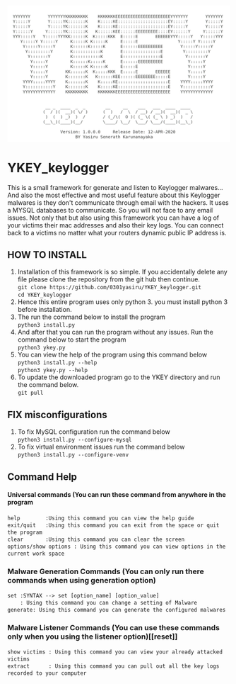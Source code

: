 ![enter image description here](https://raw.githubusercontent.com/0301yasiru/YKEY_keylogger/master/data/Screenshot%20from%202020-04-12%2015-04-41.png)


# YKEY_keylogger
This is a small framework for generate and listen to Keylogger malwares... And also the most effective and most useful feature about this Keylogger malwares is they don't communicate through email with the hackers. It uses a MYSQL databases to communicate. So you will not face to any email issues. Not only that but also using this framework you can have a log of your victims their mac addresses and also their key logs. You can connect back to a victims no matter what your routers dynamic public IP address is.


## HOW TO INSTALL
1. Installation of this framework is so simple. If you accidentally delete any file please clone the repository from the git hub then continue.
	<br>`git clone https://github.com/0301yasiru/YKEY_keylogger.git`
	<br>`cd YKEY_keylogger`
2. Hence this entire program uses only python 3. you must install python 3 before installation.
3. The run the command below to install the program
	<br>`python3 install.py`
4. And after that you can run the program without any issues. Run the command below to start the program
	<br>`python3 ykey.py`
5. You can view the help of the program using this command below
	<br>`python3 install.py --help`
	<br>`python3 ykey.py --help`
6. To update the downloaded program go to the YKEY directory and run the command below.
	<br>`git pull`

## FIX misconfigurations
1. To fix MySQL configuration run the command below
   	<br>`python3 install.py --configure-mysql`
2. To fix virtual environment issues run the command below
   	<br>`python3 install.py --configure-venv`


##  Command Help

#### Universal commands (You can run these command from anywhere in the program

	help		:Using this command you can view the help guide
	exit/quit	:Using this command you can exit from the space or quit the program
	clear		:Using this command you can clear the screen
	options/show options : Using this command you can view options in the current work space
    
### Malware Generation Commands (You can only run there commands when using generation option)
	set	:SYNTAX --> set [option_name] [option_value]
		: Using this command you can change a setting of Malware
	generate: Using this command you can generate the configured malwares

### Malware Listener Commands (You can use these commands only when you using the listener option)[[reset]]
	show victims : Using this command you can view your already attacked victims
	extract      : Using this command you can pull out all the key logs recorded to your computer 
